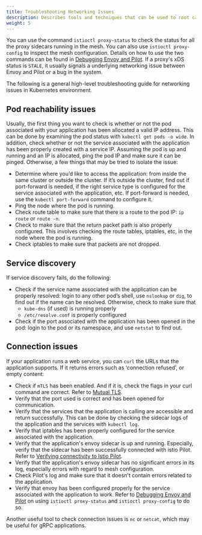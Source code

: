 ```yaml
---
title: Troubleshooting Networking Issues
description: Describes tools and techniques that can be used to root cause networking issues
weight: 5
---
```


You can use the command `istioctl proxy-status` to check the status for all the proxy sidecars running in the mesh. You can also use `istioctl proxy-config` to inspect the mesh configuration. Details on how to use the two commands can be found in [Debugging Envoy and Pilot](/help/ops/traffic-management/proxy-cmd/). If a proxy's xDS status is `STALE`, it usually signals a underlying networking issue between Envoy and Pilot or a bug in the system.

The following is a general high-level troubleshooting guide for networking issues in Kubernetes environment.

## Pod reachability issues

Usually, the first thing you want to check is whether or not the pod associated with your application has been allocated a valid IP address. This can be done by examining the pod status with `kubectl get pods -o wide`. In addition, check whether or not the service associated with the application has been properly created with a service IP. Assuming the pod is up and running and an IP is allocated, ping the pod IP and make sure it can be pinged. Otherwise, a few things that may be tried to isolate the issue:

* Determine where you’d like to access the application: from inside the same cluster or outside the cluster. If it’s outside the cluster, find out if port-forward is needed, if the right service type is configured for the service associated with the application, etc. If port-forward is needed, use the `kubectl port-forward` command to configure it.
* Ping the node where the pod is running.
* Check route table to make sure that there is a route to the pod IP: `ip route` or `route -n`.
* Check to make sure that the return packet path is also properly configured. This involves checking the route tables, iptables, etc, in the node where the pod is running.
* Check iptables to make sure that packets are not dropped.

## Service discovery

If service discovery fails, do the following:

* Check if the service name associated with the application can be properly resolved: login to any other pod’s shell, use `nslookup` or `dig`, to find out if the name can be resolved. Otherwise, check to make sure that
    * `kube-dns` (if used) is running properly
    * `/etc/resolve.conf` is properly configured
* Check if the port associated with the application has been opened in the pod: login to the pod or its namespace, and use `netstat` to find out.

## Connection issues

If your application runs a web service, you can `curl` the URLs that the application supports. If it returns errors such as ‘connection refused’, or empty content:

* Check if `mTLS` has been enabled. And if it is, check the flags in your curl command are correct. Refer to [Mutual TLS](/docs/tasks/security/mutual-tls/#verifying-keys-and-certificates-installation).
* Verify that the port used is correct and has been opened for communication.
* Verify that the services that the application is calling are accessible and return successfully. This can be done by checking the sidecar logs of the application and the services with `kubectl log`.
* Verify that iptables has been properly configured for the service associated with the application.
* Verify that the application's envoy sidecar is up and running. Especially, verify that the sidecar has been successfully connected with istio Pilot. Refer to [Verifying connectivity to Istio Pilot](/help/ops/misc/#verifying-connectivity-to-istio-pilot).
* Verify that the application's envoy sidecar has no significant errors in its log, especially errors with regard to mesh configuration.
* Check Pilot's log and make sure that it doesn't contain errors related to the application.
* Verify that envoy has been configured properly for the service associated with the application to work. Refer to [Debugging Envoy and Pilot](/help/ops/traffic-management/proxy-cmd/) on using `istioctl proxy-status` and `istioctl proxy-config` to do so.

Another useful tool to check connection issues is `nc` or `netcat`, which may be useful for gRPC applications.
